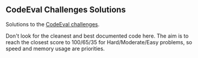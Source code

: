 CodeEval Challenges Solutions
-----------------------------

Solutions to the [CodeEval challenges](https://www.codeeval.com/open_challenges/).

Don't look for the cleanest and best documented code here. 
The aim is to reach the closest score to 100/65/35 for Hard/Moderate/Easy problems, so speed and memory usage are priorities.

